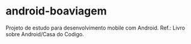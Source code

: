 # android-boaviagem
Projeto de estudo para desenvolvimento mobile com Android.
Ref.: Livro sobre Android/Casa do Codigo.

